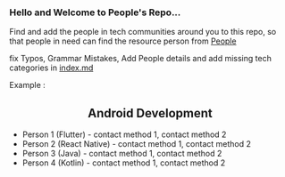 ### Hello and Welcome to People's Repo...

Find and add the people in tech communities around you to this repo, so that people in need can find the resource person from [People](https://people.aks.one)

fix Typos, Grammar Mistakes, Add People details and add missing tech categories in [index.md](index.md)


Example :

## <center>Android Development</center>

- Person 1 (Flutter) - contact method 1, contact method 2 
- Person 2 (React Native) - contact method 1, contact method 2 
- Person 3 (Java) - contact method 1, contact method 2
- Person 4 (Kotlin) - contact method 1, contact method 2 
